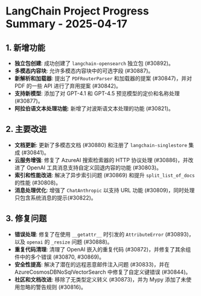 # LangChain Project Progress Summary - 2025-04-17

## 1. 新增功能
- **独立包创建**: 成功创建了 `langchain-opensearch` 独立包 (#30892)。
- **多模态内容块**: 允许多模态内容块中的可选字段 (#30887)。
- **新解析和加载器**: 提出了 `PDFRouterParser` 和加载器的提案 (#30847)，并对 PDF 的一些 API 进行了弃用提案 (#30842)。
- **支持新模型**: 添加了对 GPT-4.1 和 GPT-4.5 预览模型的定价和名称处理 (#30877)。
- **阿拉伯语文本处理功能**: 新增了对波斯语文本处理的功能 (#30821)。

## 2. 主要改进
- **文档更新**: 更新了多模态文档 (#30880) 和注册了 `langchain-singlestore` 集成 (#30841)。
- **云服务增强**: 修复了 AzureAI 搜索检索器的 HTTP 协议处理 (#30886)，并改进了 OpenAI 工具消息支持自定义回退内容的功能 (#30803)。
- **索引和性能改进**: 解决了异步索引问题 (#30869) 和提升 `split_list_of_docs` 的性能 (#30808)。
- **消息处理优化**: 增强了 `ChatAnthropic` 以支持 URL 功能 (#30809)，同时处理只包含系统消息的提示(#30822)。

## 3. 修复问题
- **错误处理**: 修复了在使用 `__getattr__` 时引发的 `AttributeError` (#30893)，以及 `openai` 的 `_resize` 问题 (#30888)。
- **重复代码清理**: 清理了 OpenAI 嵌入的重复代码 (#30872)，并修复了其余组件中的多个错误 (#30870, #30869)。
- **安全性提高**: 解决了潜在的远程恶意邮件注入问题 (#30833)，并在 AzureCosmosDBNoSqlVectorSearch 中修复了自定义键错误 (#30844)。
- **社区和文档改进**: 移除了无类型定义转义 (#30873)，并为 Mypy 添加了未使用忽略的警告规则 (#30816)。
